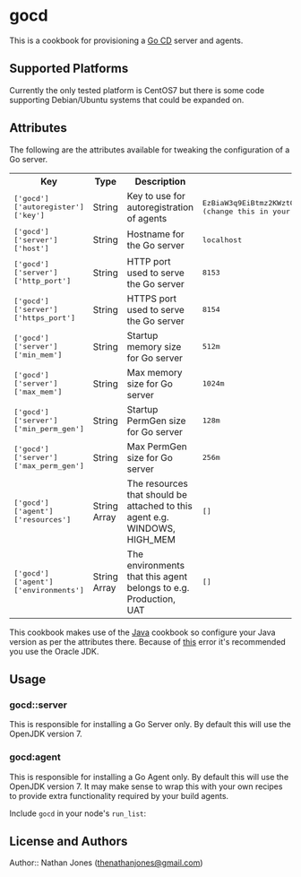 # gocd

This is a cookbook for provisioning a [Go CD](www.go.cd) server and agents.

## Supported Platforms

Currently the only tested platform is CentOS7 but there is some code supporting Debian/Ubuntu systems that could be expanded on.

## Attributes

The following are the attributes available for tweaking the configuration of a Go server.

<table>
  <tr>
    <th>Key</th>
    <th>Type</th>
    <th>Description</th>
    <th>Default</th>
  </tr>
  <tr>
    <td><tt>['gocd']['autoregister']['key']</tt></td>
    <td>String</td>
    <td>Key to use for autoregistration of agents</td>
    <td><tt>EzBiaW3q9EiBtmz2KWztQRWxiLXtyYa3mBAgYzBRKtZMrryeo7 (change this in your own installation)</tt></td>
  </tr>
  <tr>
    <td><tt>['gocd']['server']['host']</tt></td>
    <td>String</td>
    <td>Hostname for the Go server</td>
    <td><tt>localhost</tt></td>
  </tr>
  <tr>
    <td><tt>['gocd']['server']['http_port']</tt></td>
    <td>String</td>
    <td>HTTP port used to serve the Go server</td>
    <td><tt>8153</tt></td>
  </tr>
  <tr>
    <td><tt>['gocd']['server']['https_port']</tt></td>
    <td>String</td>
    <td>HTTPS port used to serve the Go server</td>
    <td><tt>8154</tt></td>
  </tr>
  <tr>
    <td><tt>['gocd']['server']['min_mem']</tt></td>
    <td>String</td>
    <td>Startup memory size for Go server</td>
    <td><tt>512m</tt></td>
  </tr>
  <tr>
    <td><tt>['gocd']['server']['max_mem']</tt></td>
    <td>String</td>
    <td>Max memory size for Go server</td>
    <td><tt>1024m</tt></td>
  </tr>
  <tr>
    <td><tt>['gocd']['server']['min_perm_gen']</tt></td>
    <td>String</td>
    <td>Startup PermGen size for Go server</td>
    <td><tt>128m</tt></td>
  </tr>
  <tr>
    <td><tt>['gocd']['server']['max_perm_gen']</tt></td>
    <td>String</td>
    <td>Max PermGen size for Go server</td>
    <td><tt>256m</tt></td>
  </tr>
  <tr>
    <td><tt>['gocd']['agent']['resources']</tt></td>
    <td>String Array</td>
    <td>The resources that should be attached to this agent e.g. WINDOWS, HIGH_MEM</td>
    <td><tt>[]</tt></td>
  </tr>
  <tr>
    <td><tt>['gocd']['agent']['environments']</tt></td>
    <td>String Array</td>
    <td>The environments that this agent belongs to e.g. Production, UAT</td>
    <td><tt>[]</tt></td>
  </tr>
</table>

This cookbook makes use of the [Java](https://supermarket.chef.io/cookbooks/java/versions/1.31.0) cookbook so configure your Java version as per the attributes there. Because of [this](http://www.go.cd/2014/11/14/Go_14_3_issue_with_uploading_compressed_artifacts.html) error it's recommended you use the Oracle JDK.

## Usage

### gocd::server
This is responsible for installing a Go Server only. By default this will use the OpenJDK version 7.

### gocd:agent
This is responsible for installing a Go Agent only. By default this will use the OpenJDK version 7. It may make sense to wrap this with your own recipes to provide extra functionality required by your build agents.

Include `gocd` in your node's `run_list`:

## License and Authors

Author:: Nathan Jones (thenathanjones@gmail.com)
